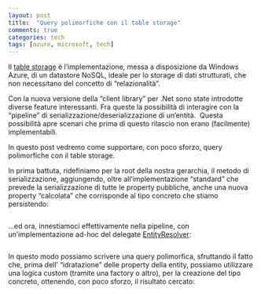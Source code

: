 ```yaml
---
layout: post
title:  "Query polimorfiche con il table storage"
comments: true
categories: tech
tags: [azure, microsoft, tech]
---
```



Il [table storage](https://www.windowsazure.com/en-us/develop/net/how-to-guides/table-services/) è l&#8217;implementazione, messa a disposizione da Windows Azure, di un datastore NoSQL, ideale per lo storage di dati strutturati, che non necessitano del concetto di &#8220;relazionalità&#8221;.

Con la nuova versione della &#8220;client library&#8221; per .Net sono state introdotte diverse feature interessanti. Fra queste la possibilità di interagire con la &#8220;pipeline&#8221; di serializzazione/deserializzazione di un&#8217;entità.  Questa possibilità apre scenari che prima di questo rilascio non erano (facilmente) implementabili.

In questo post vedremo come supportare, con poco sforzo, query polimorfiche con il table storage.

In prima battuta, ridefiniamo per la root della nostra gerarchia, il metodo di serializzazione, aggiungendo, oltre all&#8217;implementazione &#8220;standard&#8221; che prevede la serializzazione di tutte le property pubbliche, anche una nuova property &#8220;calcolata&#8221; che corrisponde al tipo concreto che stiamo persistendo:

```

```

&#8230;ed ora, innestiamoci effettivamente nella pipeline, con un&#8217;implementazione ad-hoc del delegate [EntityResolver](http://msdn.microsoft.com/en-us/library/windowsazure/jj733144.aspx):

```

```

In questo modo possiamo scrivere una query polimorfica, sfruttando il fatto che, prima dell&#8217; &#8220;idratazione&#8221; delle property della entity, possiamo utilizzare una logica custom (tramite una factory o altro), per la creazione del tipo concreto, ottenendo, con poco sforzo, il risultato cercato:

```

```

